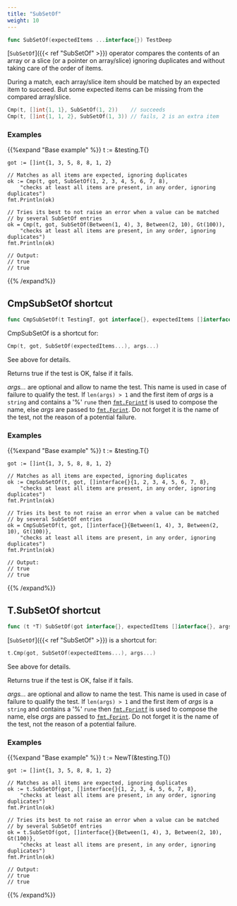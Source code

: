 ```yaml
---
title: "SubSetOf"
weight: 10
---
```


```go
func SubSetOf(expectedItems ...interface{}) TestDeep
```

[`SubSetOf`]({{< ref "SubSetOf" >}}) operator compares the contents of an array or a slice (or a
pointer on array/slice) ignoring duplicates and without taking care
of the order of items.

During a match, each array/slice item should be matched by an
expected item to succeed. But some expected items can be missing
from the compared array/slice.

```go
Cmp(t, []int{1, 1}, SubSetOf(1, 2))    // succeeds
Cmp(t, []int{1, 1, 2}, SubSetOf(1, 3)) // fails, 2 is an extra item
```


### Examples

{{%expand "Base example" %}}	t := &testing.T{}

	got := []int{1, 3, 5, 8, 8, 1, 2}

	// Matches as all items are expected, ignoring duplicates
	ok := Cmp(t, got, SubSetOf(1, 2, 3, 4, 5, 6, 7, 8),
		"checks at least all items are present, in any order, ignoring duplicates")
	fmt.Println(ok)

	// Tries its best to not raise an error when a value can be matched
	// by several SubSetOf entries
	ok = Cmp(t, got, SubSetOf(Between(1, 4), 3, Between(2, 10), Gt(100)),
		"checks at least all items are present, in any order, ignoring duplicates")
	fmt.Println(ok)

	// Output:
	// true
	// true
{{% /expand%}}
## CmpSubSetOf shortcut

```go
func CmpSubSetOf(t TestingT, got interface{}, expectedItems []interface{}, args ...interface{}) bool
```

CmpSubSetOf is a shortcut for:

```go
Cmp(t, got, SubSetOf(expectedItems...), args...)
```

See above for details.

Returns true if the test is OK, false if it fails.

*args...* are optional and allow to name the test. This name is
used in case of failure to qualify the test. If `len(args) > 1` and
the first item of *args* is a `string` and contains a '%' `rune` then
[`fmt.Fprintf`](https://golang.org/pkg/fmt/#Fprintf) is used to compose the name, else *args* are passed to
[`fmt.Fprint`](https://golang.org/pkg/fmt/#Fprint). Do not forget it is the name of the test, not the
reason of a potential failure.


### Examples

{{%expand "Base example" %}}	t := &testing.T{}

	got := []int{1, 3, 5, 8, 8, 1, 2}

	// Matches as all items are expected, ignoring duplicates
	ok := CmpSubSetOf(t, got, []interface{}{1, 2, 3, 4, 5, 6, 7, 8},
		"checks at least all items are present, in any order, ignoring duplicates")
	fmt.Println(ok)

	// Tries its best to not raise an error when a value can be matched
	// by several SubSetOf entries
	ok = CmpSubSetOf(t, got, []interface{}{Between(1, 4), 3, Between(2, 10), Gt(100)},
		"checks at least all items are present, in any order, ignoring duplicates")
	fmt.Println(ok)

	// Output:
	// true
	// true
{{% /expand%}}
## T.SubSetOf shortcut

```go
func (t *T) SubSetOf(got interface{}, expectedItems []interface{}, args ...interface{}) bool
```

[`SubSetOf`]({{< ref "SubSetOf" >}}) is a shortcut for:

```go
t.Cmp(got, SubSetOf(expectedItems...), args...)
```

See above for details.

Returns true if the test is OK, false if it fails.

*args...* are optional and allow to name the test. This name is
used in case of failure to qualify the test. If `len(args) > 1` and
the first item of *args* is a `string` and contains a '%' `rune` then
[`fmt.Fprintf`](https://golang.org/pkg/fmt/#Fprintf) is used to compose the name, else *args* are passed to
[`fmt.Fprint`](https://golang.org/pkg/fmt/#Fprint). Do not forget it is the name of the test, not the
reason of a potential failure.


### Examples

{{%expand "Base example" %}}	t := NewT(&testing.T{})

	got := []int{1, 3, 5, 8, 8, 1, 2}

	// Matches as all items are expected, ignoring duplicates
	ok := t.SubSetOf(got, []interface{}{1, 2, 3, 4, 5, 6, 7, 8},
		"checks at least all items are present, in any order, ignoring duplicates")
	fmt.Println(ok)

	// Tries its best to not raise an error when a value can be matched
	// by several SubSetOf entries
	ok = t.SubSetOf(got, []interface{}{Between(1, 4), 3, Between(2, 10), Gt(100)},
		"checks at least all items are present, in any order, ignoring duplicates")
	fmt.Println(ok)

	// Output:
	// true
	// true
{{% /expand%}}
